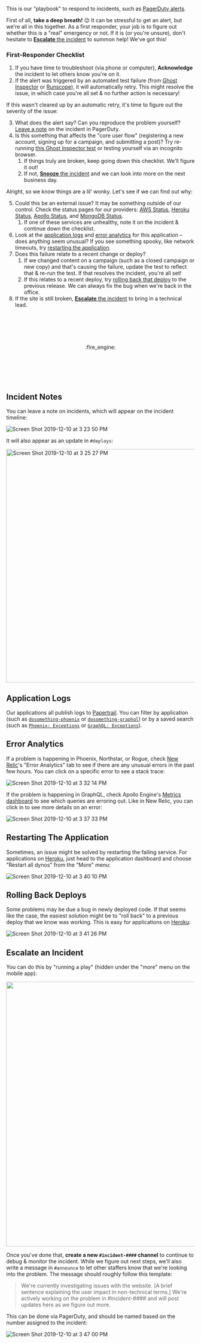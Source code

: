 This is our "playbook" to respond to incidents, such as [PagerDuty alerts](https://www.pagerduty.com).

First of all, **take a deep breath!** :relieved: It can be stressful to get an alert, but we're all in this together. As a first responder, your job is to figure out whether this is a "real" emergency or not. If it is (or you're unsure), don't hesitate to [**Escalate** the incident](#escalate-an-incident) to summon help! We've got this!

### First-Responder Checklist

1. If you have time to troubleshoot (via phone or computer), **Acknowledge** the incident to let others know you're on it.
2. If the alert was triggered by an automated test failure (from [Ghost Inspector](https://ghostinspector.com) or [Runscope](https://www.runscope.com)), it will automatically retry. This might resolve the issue, in which case you're all set & no further action is necessary!

If this wasn't cleared up by an automatic retry, it's time to figure out the severity of the issue:

3. What does the alert say? Can you reproduce the problem yourself? [Leave a note](#incident-notes) on the incident in PagerDuty.
4. Is this something that affects the "core user flow" (registering a new account, signing up for a campaign, and submitting a post)? Try re-running [this Ghost Inspector test](https://app.ghostinspector.com/tests/5c4a1efd638e692a23208132) or testing yourself via an incognito browser.
    1. If things truly are broken, keep going down this checklist. We'll figure it out!
    2. If not, [**Snooze** the incident](https://support.pagerduty.com/docs/editing-incidents#section-snooze-an-incident) and we can look into more on the next business day.

Alright, so we know things are a lil' wonky. Let's see if we can find out why:

5. Could this be an external issue? It may be something outside of our control. Check the status pages for our providers: [AWS Status](https://status.aws.amazon.com), [Heroku Status](https://status.heroku.com), [Apollo Status](http://status.apollographql.com), and [MongoDB Status](https://status.cloud.mongodb.com).
    1. If one of these services are unhealthy, note it on the incident & continue down the checklist.
6. Look at the [application logs](#application-logs) and [error analytics](#error-analytics) for this application – does anything seem unusual? If you see something spooky, like network timeouts, try [restarting the application](#restarting-the-application).
7. Does this failure relate to a recent change or deploy?
    1. If we changed content on a campaign (such as a closed campaign or new copy) and that's causing the failure, update the test to reflect that & re-run the test. If that resolves the incident, you're all set!
    2. If this relates to a recent deploy, try [rolling back that deploy](#rolling-back-deploys) to the previous release. We can always fix the bug when we're back in the office.
8. If the site is still broken, [**Escalate** the incident](#escalate-an-incident) to bring in a technical lead.

<br/>
<br/>
<br/>
<br/>
<p align="center">
:fire_engine:
</p>
<br/>
<br/>
<br/>
<br/>

## Incident Notes

You can leave a note on incidents, which will appear on the incident timeline:

![Screen Shot 2019-12-10 at 3 23 50 PM](https://user-images.githubusercontent.com/583202/70565983-300a9900-1b61-11ea-8571-670dd57eca29.png)

It will also appear as an update in `#deploys`:

<img width="624" alt="Screen Shot 2019-12-10 at 3 25 27 PM" src="https://user-images.githubusercontent.com/583202/70566139-78c25200-1b61-11ea-8b92-f6b9c878e4f6.png">

## Application Logs

Our applications all publish logs to [Papertrail](https://papertrailapp.com/dashboard). You can filter by application (such as [`dosomething-phoenix`](https://my.papertrailapp.com/systems/dosomething-phoenix/events) or [`dosomething-graphql`](https://my.papertrailapp.com/systems/dosomething-graphql/events)) or by a saved search (such as [`Phoenix: Exceptions`](https://papertrailapp.com/searches/45812651) or [`GraphQL: Exceptions`](https://my.papertrailapp.com/groups/10447062/events?q=system%3Adosomething-graphql+program%3Alambda+%22Error%22)).

## Error Analytics

If a problem is happening in Phoenix, Northstar, or Rogue, check [New Relic](https://newrelic.com)'s "Error Analytics" tab to see if there are any unusual errors in the past few hours. You can click on a specific error to see a stack trace:

![Screen Shot 2019-12-10 at 3 32 14 PM](https://user-images.githubusercontent.com/583202/70566555-48c77e80-1b62-11ea-843b-ebc9944758ab.png)

If the problem is happening in GraphQL, check Apollo Engine's [Metrics dashboard](https://engine.apollographql.com/graph/dosomething-graphql-lambda/metrics?range=lastDay&schemaTag=current&tab=errors) to see which queries are erroring out. Like in New Relic, you can click in to see more details on an error:

![Screen Shot 2019-12-10 at 3 37 33 PM](https://user-images.githubusercontent.com/583202/70566973-0a7e8f00-1b63-11ea-9982-1460fa45b3e6.png)

## Restarting The Application

Sometimes, an issue might be solved by restarting the failing service. For applications on [Heroku](https://dashboard.heroku.com), just head to the application dashboard and choose "Restart all dynos" from the "More" menu:

![Screen Shot 2019-12-10 at 3 40 10 PM](https://user-images.githubusercontent.com/583202/70567189-72cd7080-1b63-11ea-8bb7-71a031d78626.png)


## Rolling Back Deploys

Some problems may be due a bug in newly deployed code. If that seems like the case, the easiest solution might be to "roll back" to a previous deploy that we know was working. This is easy for applications on [Heroku](https://dashboard.heroku.com):

![Screen Shot 2019-12-10 at 3 41 26 PM](https://user-images.githubusercontent.com/583202/70567264-98f31080-1b63-11ea-92a9-38d53df7eed1.png)

## Escalate an Incident

You can do this by "running a play" (hidden under the "more" menu on the mobile app):

<p align="center">
  <img width="708" src="https://user-images.githubusercontent.com/583202/70751752-2159e880-1cff-11ea-809c-6567b180c9ed.png">
</p>

Once you've done that, **create a new `#incident-####` channel** to continue to debug & monitor the incident. While we figure out next steps, we'll also write a message in `#announce` to let other staffers know that we're looking into the problem. The message should roughly follow this template:

> We're currently investigating issues with the website. [A brief sentence explaining the user impact in non-technical terms.] We're actively working on the problem in #incident-#### and will post updates here as we figure out more.


This can be done via PagerDuty, and should be named based on the number assigned to the incident:

![Screen Shot 2019-12-10 at 3 47 00 PM](https://user-images.githubusercontent.com/583202/70567666-639af280-1b64-11ea-9d1d-579dff70a5e6.png)
